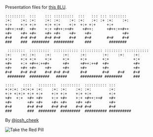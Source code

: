 Presentation files for [this 8LU](http://www.meetup.com/8th-light-university/events/228599637/).

```
:::::::::  :::    ::: :::::::::  :::   ::: ::: ::::::::
:+:    :+: :+:    :+: :+:    :+: :+:   :+: :+ :+:    :+:
+:+    +:+ +:+    +:+ +:+    +:+  +:+ +:+     +:+
+#++:++#:  +#+    +:+ +#++:++#+    +#++:      +#++:++#++
+#+    +#+ +#+    +#+ +#+    +#+    +#+              +#+
#+#    #+# #+#    #+# #+#    #+#    #+#       #+#    #+#
###    ###  ########  #########     ###        ########

 ::::::::  :::::::::  ::::::::::: :::::::::: :::::::: :::::::::::
:+:    :+: :+:    :+:     :+:     :+:       :+:    :+:    :+:
+:+    +:+ +:+    +:+     +:+     +:+       +:+           +:+
+#+    +:+ +#++:++#+      +#+     +#++:++#  +#+           +#+
+#+    +#+ +#+    +#+     +#+     +#+       +#+           +#+
#+#    #+# #+#    #+# #+# #+#     #+#       #+#    #+#    #+#
 ########  #########   #####      ########## ########     ###

::::    ::::   ::::::::  :::::::::  :::::::::: :::
+:+:+: :+:+:+ :+:    :+: :+:    :+: :+:        :+:
+:+ +:+:+ +:+ +:+    +:+ +:+    +:+ +:+        +:+
+#+  +:+  +#+ +#+    +:+ +#+    +:+ +#++:++#   +#+
+#+       +#+ +#+    +#+ +#+    +#+ +#+        +#+
#+#       #+# #+#    #+# #+#    #+# #+#        #+#
###       ###  ########  #########  ########## ##########
```

By [@josh_cheek](https://twitter.com/josh_cheek)

![Take the Red Pill](https://s3.amazonaws.com/josh.cheek/images/scratch/ruby-object-model-matrix.png)
